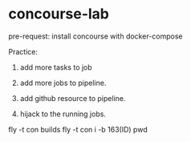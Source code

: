 # concourse-lab

pre-request:
install concourse with docker-compose

Practice:
1. add more tasks to job
2. add more jobs to pipeline.
3. add github resource to pipeline.

4. hijack to the running jobs.

fly -t con builds
fly -t con i -b 163(ID) pwd

